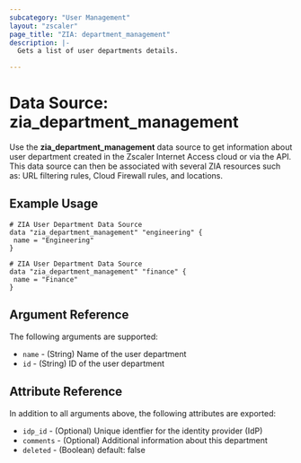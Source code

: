 ```yaml
---
subcategory: "User Management"
layout: "zscaler"
page_title: "ZIA: department_management"
description: |-
  Gets a list of user departments details.

---
```

# Data Source: zia_department_management

Use the **zia_department_management** data source to get information about user department created in the Zscaler Internet Access cloud or via the API. This data source can then be associated with several ZIA resources such as: URL filtering rules, Cloud Firewall rules, and locations.

## Example Usage

```hcl
# ZIA User Department Data Source
data "zia_department_management" "engineering" {
 name = "Engineering"
}
```

```hcl
# ZIA User Department Data Source
data "zia_department_management" "finance" {
 name = "Finance"
}
```

## Argument Reference

The following arguments are supported:

* `name` - (String) Name of the user department
* `id` - (String) ID of the user department

## Attribute Reference

In addition to all arguments above, the following attributes are exported:

* `idp_id` - (Optional) Unique identfier for the identity provider (IdP)
* `comments` - (Optional) Additional information about this department
* `deleted` - (Boolean) default: false
